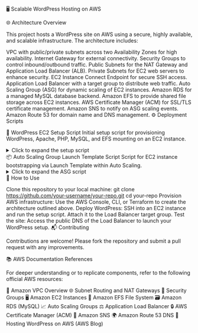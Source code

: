 🖥️ Scalable WordPress Hosting on AWS

🌐 Architecture Overview

This project hosts a WordPress site on AWS using a secure, highly available, and scalable infrastructure. The architecture includes:

VPC with public/private subnets across two Availability Zones for high availability.
Internet Gateway for external connectivity.
Security Groups to control inbound/outbound traffic.
Public Subnets for the NAT Gateway and Application Load Balancer (ALB).
Private Subnets for EC2 web servers to enhance security.
EC2 Instance Connect Endpoint for secure SSH access.
Application Load Balancer with a target group to distribute web traffic.
Auto Scaling Group (ASG) for dynamic scaling of EC2 instances.
Amazon RDS for a managed MySQL database backend.
Amazon EFS to provide shared file storage across EC2 instances.
AWS Certificate Manager (ACM) for SSL/TLS certificate management.
Amazon SNS to notify on ASG scaling events.
Amazon Route 53 for domain name and DNS management.
⚙️ Deployment Scripts

📝 WordPress EC2 Setup Script
Initial setup script for provisioning WordPress, Apache, PHP, MySQL, and EFS mounting on an EC2 instance.

<details> <summary>Click to expand the setup script</summary>
# Become root user
sudo su

# Update system packages
sudo yum update -y

# Create web root directory
sudo mkdir -p /var/www/html

# Mount EFS
EFS_DNS_NAME=fs-064e9505819af10a4.efs.us-east-1.amazonaws.com
sudo mount -t nfs4 -o nfsvers=4.1,rsize=1048576,wsize=1048576,hard,timeo=600,retrans=2,noresvport "$EFS_DNS_NAME":/ /var/www/html

# Install Apache and start it
sudo yum install -y httpd
sudo systemctl enable httpd 
sudo systemctl start httpd

# Install PHP 8 and extensions
sudo dnf install -y php php-cli php-curl php-mysqlnd php-gd php-json php-xml php-zip php-mbstring php-intl php-fpm

# Install MySQL
sudo wget https://dev.mysql.com/get/mysql80-community-release-el9-1.noarch.rpm 
sudo dnf install -y mysql80-community-release-el9-1.noarch.rpm 
sudo rpm --import https://repo.mysql.com/RPM-GPG-KEY-mysql-2023
sudo dnf install -y mysql-community-server 
sudo systemctl start mysqld
sudo systemctl enable mysqld

# Set directory permissions
sudo usermod -a -G apache ec2-user
sudo chown -R ec2-user:apache /var/www
sudo chmod 2775 /var/www && find /var/www -type d -exec sudo chmod 2775 {} \;
sudo find /var/www -type f -exec sudo chmod 0664 {} \;
sudo chown apache:apache -R /var/www/html

# Install WordPress
wget https://wordpress.org/latest.tar.gz
tar -xzf latest.tar.gz
sudo cp -r wordpress/* /var/www/html/
sudo cp /var/www/html/wp-config-sample.php /var/www/html/wp-config.php

# Restart Apache
sudo service httpd restart
</details>
📦 Auto Scaling Group Launch Template Script
Script for EC2 instance bootstrapping via Launch Template within Auto Scaling.

<details> <summary>Click to expand the ASG script</summary>
#!/bin/bash
# Update and install Apache
sudo yum update -y
sudo yum install -y httpd
sudo systemctl enable httpd 
sudo systemctl start httpd

# Install PHP 8 and required extensions
sudo dnf install -y php php-cli php-curl php-mysqlnd php-gd php-json php-xml php-zip php-mbstring php-intl php-fpm

# Install MySQL
sudo wget https://dev.mysql.com/get/mysql80-community-release-el9-1.noarch.rpm 
sudo dnf install -y mysql80-community-release-el9-1.noarch.rpm 
sudo rpm --import https://repo.mysql.com/RPM-GPG-KEY-mysql-2023
sudo dnf install -y mysql-community-server 
sudo systemctl start mysqld
sudo systemctl enable mysqld

# Mount EFS
EFS_DNS_NAME=fs-02d3268559aa2a318.efs.us-east-1.amazonaws.com
echo "$EFS_DNS_NAME:/ /var/www/html nfs4 nfsvers=4.1,rsize=1048576,wsize=1048576,hard,timeo=600,retrans=2 0 0" >> /etc/fstab
mount -a

# Set directory permissions
sudo chown apache:apache -R /var/www/html

# Restart Apache
sudo service httpd restart
</details>
🚀 How to Use

Clone this repository to your local machine:
git clone https://github.com/your-username/your-repo.git
cd your-repo
Provision AWS infrastructure:
Use the AWS Console, CLI, or Terraform to create the architecture outlined above.
Deploy WordPress:
SSH into an EC2 instance and run the setup script.
Attach it to the Load Balancer target group.
Test the site:
Access the public DNS of the Load Balancer to launch your WordPress setup.
📬 Contributing

Contributions are welcome! Please fork the repository and submit a pull request with any improvements.

📚 AWS Documentation References

For deeper understanding or to replicate components, refer to the following official AWS resources:

🧱 Amazon VPC Overview
🌐 Subnet Routing and NAT Gateways
🔐 Security Groups
🖥️ Amazon EC2 Instances
📂 Amazon EFS File System
🗃️ Amazon RDS (MySQL)
📈 Auto Scaling Groups
⚖️ Application Load Balancer
🔒 AWS Certificate Manager (ACM)
📨 Amazon SNS
🌍 Amazon Route 53 DNS
📰 Hosting WordPress on AWS (AWS Blog)
